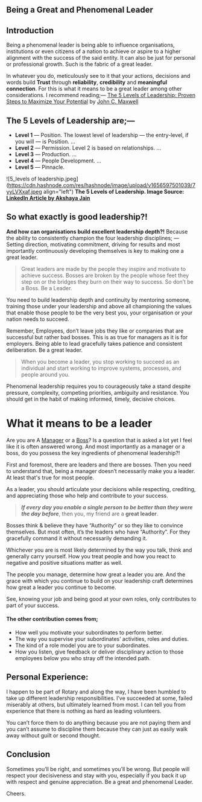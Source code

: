 ## Being a Great and Phenomenal Leader

## Introduction
Being a phenomenal leader is being able to influence organisations, institutions or even citizens of a nation to achieve or aspire to a higher alignment with the success of the said entity. It can also be just for personal or professional growth. Such is the fabric of a great leader.

In whatever you do, meticulously see to it that your actions, decisions and words build **Trust** through **reliability**, **credibility** and **meaningful connection**. For this is what it means to be a great leader among other considerations. I recommend reading;— [The 5 Levels of Leadership: Proven Steps to Maximize Your Potential](https://www.goodreads.com/book/show/11225698-the-5-levels-of-leadership) by [John C. Maxwell](https://www.goodreads.com/author/show/68.John_C_Maxwell)

## The 5 Levels of Leadership are;—
* **Level 1** — Position. The lowest level of leadership — the entry-level, if you will — is Position. …
* **Level 2** — Permission. Level 2 is based on relationships. …
* **Level 3** — Production. …
* **Level 4** — People Development. …
* **Level 5** — Pinnacle.

![5_levels of leadership.jpeg](https://cdn.hashnode.com/res/hashnode/image/upload/v1656597501039/7yyLVXxaf.jpeg align="left")
 <b>The 5 Levels of Leadership. Image Source: [LinkedIn Article by Akshaya Jain]( https://www.linkedin.com/pulse/5-levels-leadership-john-maxwell-akshaya-jain/)</b>


## So what exactly is good leadership?! 
**And how can organisations build excellent leadership depth?!** Because the ability to consistently champion the four leadership disciplines; — Setting direction, motivating commitment, driving for results and most importantly continuously developing themselves is key to making one a great leader.

> Great leaders are made by the people they inspire and motivate to achieve success. Bosses are broken by the people whose feet they step on or the bridges they burn on their way to success. So don’t be a Boss. Be a Leader.

You need to build leadership depth and continuity by mentoring someone, training those under your leadership and above all championing the values that enable those people to be the very best you, your organisation or your nation needs to succeed.

Remember, Employees, don’t leave jobs they like or companies that are successful but rather bad bosses. This is as true for managers as it is for employers. Being able to lead gracefully takes patience and consistent deliberation. Be a great leader.

> When you become a leader, you stop working to succeed as an individual and start working to improve systems, processes, and people around you.

Phenomenal leadership requires you to courageously take a stand despite pressure, complexity, competing priorities, ambiguity and resistance. You should get in the habit of making informed, timely, decisive choices. 

# What it means to be a leader

Are you are A [Manager](https://www.merriam-webster.com/dictionary/manager) or a [Boss](https://www.merriam-webster.com/dictionary/boss)? Is a question that is asked a lot yet I feel like it is often answered wrong. And most importantly as a manager or a boss, do you possess the key ingredients of phenomenal leadership?!

First and foremost, there are leaders and there are bosses. Then you need to understand that, being a manager doesn’t necessarily make you a leader.  At least that's true for most people.

As a leader, you should articulate your decisions while respecting, crediting, and appreciating those who help and contribute to your success.

> _**If every day you enable a single person to be better than they were the day before**_, then you, my friend are a **great leader**. 

Bosses think & believe they have “Authority” or so they like to convince themselves. But most often, it’s the leaders who have “Authority”. For they gracefully command it without necessarily demanding it.

Whichever you are is most likely determined by the way you talk, think and generally carry yourself. How you treat people and how you react to negative and positive situations matter as well. 


 The people you manage, determine how great a leader you are. And the grace with which you continue to build on your leadership craft determines how great a leader you continue to become.

See, knowing your job and being good at your own roles, only contributes to part of your success.

#### The other contribution comes from;
* How well you motivate your subordinates to perform better.
* The way you supervise your subordinates’ activities, roles and duties.
* The kind of a role model you are to your subordinates.
* How you listen, give feedback or deliver disciplinary action to those employees below you who stray off the intended path.

## Personal Experience:
 
I happen to be part of Rotary and along the way, I have been humbled to take up different leadership responsibilities. I’ve succeeded at some, failed miserably at others, but ultimately learned from most. I can tell you from experience that there is nothing as hard as leading volunteers.

You can’t force them to do anything because you are not paying them and you can’t assume to discipline them because they can just as easily walk away without guilt or second thought.

## Conclusion
Sometimes you’ll be right, and sometimes you’ll be wrong. But people will respect your decisiveness and stay with you, especially if you back it up with respect and genuine appreciation. Be a great and phenomenal Leader.

Cheers.
